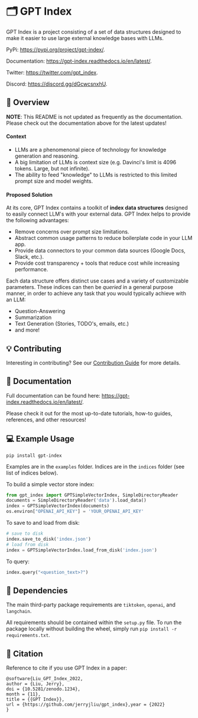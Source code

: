 # 🗂️ ️GPT Index

GPT Index is a project consisting of a set of data structures designed to make it easier to 
use large external knowledge bases with LLMs.

PyPi: https://pypi.org/project/gpt-index/.

Documentation: https://gpt-index.readthedocs.io/en/latest/.

Twitter: https://twitter.com/gpt_index.

Discord: https://discord.gg/dGcwcsnxhU.

## 🚀 Overview

**NOTE**: This README is not updated as frequently as the documentation. Please check out the documentation above for the latest updates!

#### Context
- LLMs are a phenomenonal piece of technology for knowledge generation and reasoning.
- A big limitation of LLMs is context size (e.g. Davinci's limit is 4096 tokens. Large, but not infinite).
- The ability to feed "knowledge" to LLMs is restricted to this limited prompt size and model weights.

#### Proposed Solution

At its core, GPT Index contains a toolkit of **index data structures** designed to easily connect LLM's with your external data.
GPT Index helps to provide the following advantages:
- Remove concerns over prompt size limitations.
- Abstract common usage patterns to reduce boilerplate code in your LLM app.
- Provide data connectors to your common data sources (Google Docs, Slack, etc.).
- Provide cost transparency + tools that reduce cost while increasing performance.


Each data structure offers distinct use cases and a variety of customizable parameters. These indices can then be 
*queried* in a general purpose manner, in order to achieve any task that you would typically achieve with an LLM:
- Question-Answering
- Summarization
- Text Generation (Stories, TODO's, emails, etc.)
- and more!


## 💡 Contributing

Interesting in contributing? See our [Contribution Guide](CONTRIBUTING.md) for more details.

## 📄 Documentation

Full documentation can be found here: https://gpt-index.readthedocs.io/en/latest/. 

Please check it out for the most up-to-date tutorials, how-to guides, references, and other resources! 


## 💻 Example Usage

```
pip install gpt-index
```

Examples are in the `examples` folder. Indices are in the `indices` folder (see list of indices below).

To build a simple vector store index:
```python
from gpt_index import GPTSimpleVectorIndex, SimpleDirectoryReader
documents = SimpleDirectoryReader('data').load_data()
index = GPTSimpleVectorIndex(documents)
os.environ["OPENAI_API_KEY"] = 'YOUR_OPENAI_API_KEY'
```

To save to and load from disk:
```python
# save to disk
index.save_to_disk('index.json')
# load from disk
index = GPTSimpleVectorIndex.load_from_disk('index.json')
```

To query:
```python
index.query("<question_text>?")
```

## 🔧 Dependencies

The main third-party package requirements are `tiktoken`, `openai`, and `langchain`.

All requirements should be contained within the `setup.py` file. To run the package locally without building the wheel, simply run `pip install -r requirements.txt`. 


## 📖 Citation

Reference to cite if you use GPT Index in a paper:

```
@software{Liu_GPT_Index_2022,
author = {Liu, Jerry},
doi = {10.5281/zenodo.1234},
month = {11},
title = {{GPT Index}},
url = {https://github.com/jerryjliu/gpt_index},year = {2022}
}
```
